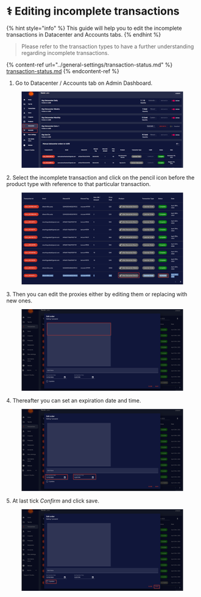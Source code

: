 # ⚕ Editing incomplete transactions

{% hint style="info" %}
This guide will help you to edit the incomplete transactions in Datacenter and Accounts tabs.
{% endhint %}

> Please refer to the transaction types to have a further understanding regarding incomplete transactions.

{% content-ref url="../general-settings/transaction-status.md" %}
[transaction-status.md](../general-settings/transaction-status.md)
{% endcontent-ref %}

1. Go to Datacenter / Accounts tab on Admin Dashboard.

<figure><img src="../.gitbook/assets/1 (10).png" alt=""><figcaption></figcaption></figure>

2\. Select the incomplete transaction and click on the pencil icon before the product type with reference to that particular transaction.

<figure><img src="../.gitbook/assets/4 (3).png" alt=""><figcaption></figcaption></figure>

3\. Then you can edit the proxies either by editing them or replacing with new ones.

<figure><img src="../.gitbook/assets/6 (4).png" alt=""><figcaption></figcaption></figure>

4\. Thereafter you can set an expiration date and time.

<figure><img src="../.gitbook/assets/7.png" alt=""><figcaption></figcaption></figure>

5\. At last tick _Confirm_ and click save.

<figure><img src="../.gitbook/assets/8 (2).png" alt=""><figcaption></figcaption></figure>
